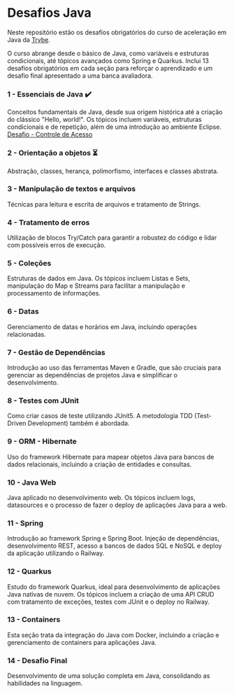 # Desafios Java

Neste repositório estão os desafios obrigatórios do curso de aceleração em Java da [Trybe](https://www.betrybe.com/).

O curso abrange desde o básico de Java, como variáveis e estruturas condicionais, até tópicos avançados como Spring e Quarkus. Inclui 13 desafios obrigatórios em cada seção para reforçar o aprendizado e um desafio final apresentado a uma banca avaliadora.

### 1 - Essenciais de Java :heavy_check_mark:
Conceitos fundamentais de Java, desde sua origem histórica até a criação do clássico "Hello, world!". Os tópicos incluem variáveis, estruturas condicionais e de repetição, além de uma introdução ao ambiente Eclipse.\
[Desafio - Controle de Acesso](https://github.com/PedroPA94/desafios-java/tree/main/acc-java-010-exercises-controle-de-acesso)

### 2 - Orientação a objetos :hourglass_flowing_sand:
Abstração, classes, herança, polimorfismo, interfaces e classes abstrata.

### 3 - Manipulação de textos e arquivos
Técnicas para leitura e escrita de arquivos e tratamento de Strings.

### 4 - Tratamento de erros
Utilização de blocos Try/Catch para garantir a robustez do código e lidar com possíveis erros de execução.

### 5 - Coleções
Estruturas de dados em Java. Os tópicos incluem Listas e Sets, manipulação do Map e Streams para facilitar a manipulação e processamento de informações.

### 6 - Datas
Gerenciamento de datas e horários em Java, incluindo operações relacionadas.

### 7 - Gestão de Dependências
Introdução ao uso das ferramentas Maven e Gradle, que são cruciais para gerenciar as dependências de projetos Java e simplificar o desenvolvimento.

### 8 - Testes com JUnit
Como criar casos de teste utilizando JUnit5. A metodologia TDD (Test-Driven Development) também é abordada.

### 9 - ORM - Hibernate
Uso do framework Hibernate para mapear objetos Java para bancos de dados relacionais, incluindo a criação de entidades e consultas.

### 10 - Java Web
Java aplicado no desenvolvimento web. Os tópicos incluem logs, datasources e o processo de fazer o deploy de aplicações Java para a web.

### 11 - Spring
Introdução ao framework Spring e Spring Boot. Injeção de dependências, desenvolvimento REST, acesso a bancos de dados SQL e NoSQL e deploy da aplicação utilizando o Railway.

### 12 - Quarkus
Estudo do framework Quarkus, ideal para desenvolvimento de aplicações Java nativas de nuvem. Os tópicos incluem a criação de uma API CRUD com tratamento de exceções, testes com JUnit e o deploy no Railway.

### 13 - Containers
Esta seção trata da integração do Java com Docker, incluindo a criação e gerenciamento de containers para aplicações Java.

### 14 - Desafio Final
Desenvolvimento de uma solução completa em Java, consolidando as habilidades na linguagem.
